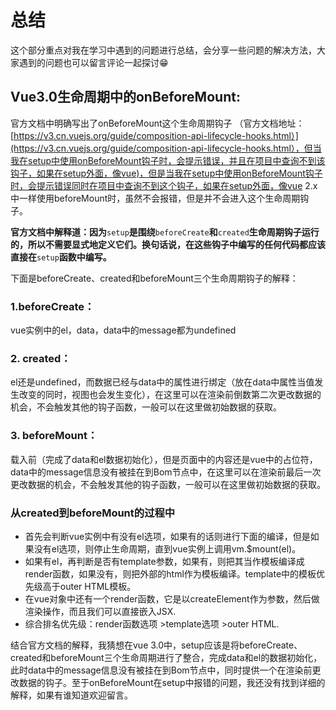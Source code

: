 # 总结

这个部分重点对我在学习中遇到的问题进行总结，会分享一些问题的解决方法，大家遇到的问题也可以留言评论一起探讨😁

## Vue3.0生命周期中的onBeforeMount:

官方文档中明确写出了onBeforeMount这个生命周期钩子 （官方文档地址：[https://v3.cn.vuejs.org/guide/composition-api-lifecycle-hooks.html）](https://v3.cn.vuejs.org/guide/composition-api-lifecycle-hooks.html），但当我在setup中使用onBeforeMount钩子时，会提示错误，并且在项目中查询不到该钩子，如果在setup外面，像vue)，但是当我在setup中使用onBeforeMount钩子时，会提示错误同时在项目中查询不到这个钩子，如果在setup外面，像vue 2.x中一样使用beforeMount时，虽然不会报错，但是并不会进入这个生命周期钩子。

**官方文档中解释道：因为**`setup`**是围绕**`beforeCreate`**和**`created`**生命周期钩子运行的，所以不需要显式地定义它们。换句话说，在这些钩子中编写的任何代码都应该直接在**`setup`**函数中编写。**

下面是beforeCreate、created和beforeMount三个生命周期钩子的解释：

### 1.beforeCreate：

vue实例中的el，data，data中的message都为undefined

### 2. created：

el还是undefined，而数据已经与data中的属性进行绑定（放在data中属性当值发生改变的同时，视图也会发生变化），在这里可以在渲染前倒数第二次更改数据的机会，不会触发其他的钩子函数，一般可以在这里做初始数据的获取。

### 3. beforeMount：

载入前（完成了data和el数据初始化），但是页面中的内容还是vue中的占位符，data中的message信息没有被挂在到Bom节点中，在这里可以在渲染前最后一次更改数据的机会，不会触发其他的钩子函数，一般可以在这里做初始数据的获取。

### 从created到beforeMount的过程中

* 首先会判断vue实例中有没有el选项，如果有的话则进行下面的编译，但是如果没有el选项，则停止生命周期，直到vue实例上调用vm.$mount\(el\)。
* 如果有el，再判断是否有template参数，如果有，则把其当作模板编译成render函数，如果没有，则把外部的html作为模板编译。template中的模板优先级高于outer HTML模板。
* 在vue对象中还有一个render函数，它是以createElement作为参数，然后做渲染操作，而且我们可以直接嵌入JSX.
* 综合排名优先级：render函数选项 &gt;template选项 &gt;outer HTML.

结合官方文档的解释，我猜想在vue 3.0中，setup应该是将beforeCreate、created和beforeMount三个生命周期进行了整合，完成data和el的数据初始化，此时data中的message信息没有被挂在到Bom节点中，同时提供一个在渲染前更改数据的钩子。至于onBeforeMount在setup中报错的问题，我还没有找到详细的解释，如果有谁知道欢迎留言。

